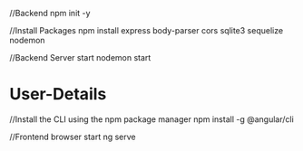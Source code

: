 //Backend
npm init -y

//Install Packages
npm install express body-parser cors sqlite3 sequelize nodemon

//Backend Server start
nodemon start

# User-Details

//Install the CLI using the npm package manager
npm install -g @angular/cli

//Frontend browser start
ng serve
